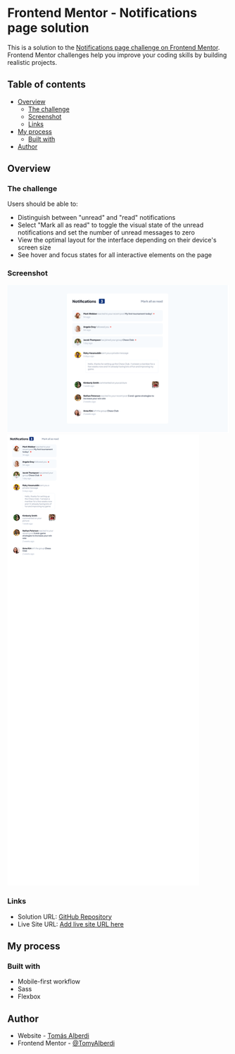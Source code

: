 # Frontend Mentor - Notifications page solution

This is a solution to the [Notifications page challenge on Frontend Mentor](https://www.frontendmentor.io/challenges/notifications-page-DqK5QAmKbC). Frontend Mentor challenges help you improve your coding skills by building realistic projects. 

## Table of contents

- [Overview](#overview)
  - [The challenge](#the-challenge)
  - [Screenshot](#screenshot)
  - [Links](#links)
- [My process](#my-process)
  - [Built with](#built-with)
- [Author](#author)

## Overview

### The challenge

Users should be able to:

- Distinguish between "unread" and "read" notifications
- Select "Mark all as read" to toggle the visual state of the unread notifications and set the number of unread messages to zero
- View the optimal layout for the interface depending on their device's screen size
- See hover and focus states for all interactive elements on the page

### Screenshot

![Desktop](./screenshots/screenshot-desktop.png)
![Mobile](./screenshots/screenshot-mobile.png)

 ### Links

- Solution URL: [GitHub Repository](https://github.com/TomyAlberdi/Notifications-Page-Main)
- Live Site URL: [Add live site URL here](https://TomyAlberdi.github.io/Notifications-Page-Main/)

## My process

### Built with

- Mobile-first workflow
- Sass
- Flexbox

## Author

- Website - [Tomás Alberdi](https://tomyalberdi.github.io/portfolio/)
- Frontend Mentor - [@TomyAlberdi](https://www.frontendmentor.io/profile/TomyAlberdi)
